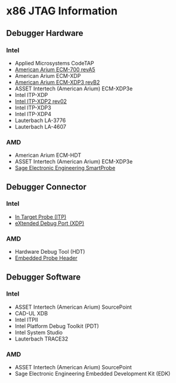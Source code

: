 # x86 JTAG Information

## Debugger Hardware
### Intel
* Applied Microsystems CodeTAP
* [American Arium ECM-700 revA5](https://github.com/Necrosys/x86-JTAG-Photos/blob/master/ECM-700/ECM-700_revA5.md)
* American Arium ECM-XDP
* [American Arium ECM-XDP3 revB2](https://github.com/Necrosys/x86-JTAG-Photos/blob/master/ECM-XDP3/ECM-XDP3_revB2.md)
* ASSET Intertech (American Arium) ECM-XDP3e
* Intel ITP-XDP
* [Intel ITP-XDP2 rev02](https://github.com/Necrosys/x86-JTAG-Photos/blob/master/ITP-XDP2/ITP-XDP2_rev02.md)
* Intel ITP-XDP3
* Intel ITP-XDP4
* Lauterbach LA-3776
* Lauterbach LA-4607

### AMD
* American Arium ECM-HDT
* ASSET Intertech (American Arium) ECM-XDP3e
* [Sage Electronic Engineering SmartProbe](https://github.com/Necrosys/x86-JTAG-Photos/blob/master/SmartProbe/SmartProbe.md)

## Debugger Connector
### Intel
* [In Target Probe (ITP)](https://github.com/Necrosys/x86-JTAG-Photos/blob/master/Connectors/ITP.jpg)
* [eXtended Debug Port (XDP)](https://github.com/Necrosys/x86-JTAG-Photos/blob/master/Connectors/XDP.jpg)

### AMD
* Hardware Debug Tool (HDT)
* [Embedded Probe Header](https://github.com/Necrosys/x86-JTAG-Photos/blob/master/Connectors/EmbeddedProbeHeader.jpg)

## Debugger Software
### Intel
* ASSET Intertech (American Arium) SourcePoint
* CAD-UL XDB
* Intel ITPII
* Intel Platform Debug Toolkit (PDT)
* Intel System Studio
* Lauterbach TRACE32

### AMD
* ASSET Intertech (American Arium) SourcePoint
* Sage Electronic Engineering Embedded Development Kit (EDK)
